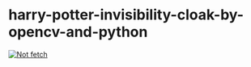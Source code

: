 # harry-potter-invisibility-cloak-by-opencv-and-python

[![Not fetch](http://img.youtube.com/vi/_d0mGPmYwO4/0.jpg)](http://www.youtube.com/watch?v=_d0mGPmYwO4 "Video")
